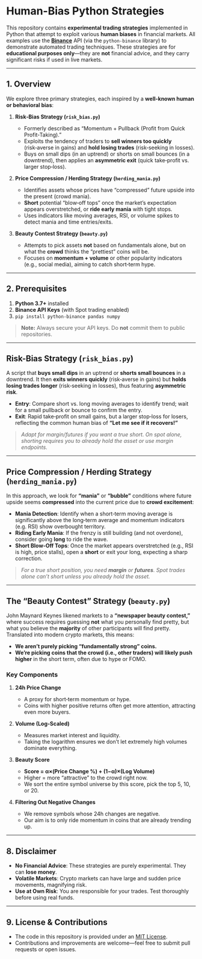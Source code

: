 # Human-Bias Python Strategies

This repository contains **experimental trading strategies** implemented in Python that attempt to exploit various **human biases** in financial markets. All examples use the [**Binance**](https://www.binance.com/) API (via the `python-binance` library) to demonstrate automated trading techniques. These strategies are for **educational purposes only**—they are **not** financial advice, and they carry significant risks if used in live markets.

---

## 1. Overview

We explore three primary strategies, each inspired by a **well-known human or behavioral bias**:

1. **Risk‑Bias Strategy (`risk_bias.py`)**  
   - Formerly described as “Momentum + Pullback (Profit from Quick Profit-Taking).”  
   - Exploits the tendency of traders to **sell winners too quickly** (risk‑averse in gains) and **hold losing trades** (risk‑seeking in losses).  
   - Buys on small dips (in an uptrend) or shorts on small bounces (in a downtrend), then applies an **asymmetric exit** (quick take‑profit vs. larger stop‑loss).

2. **Price Compression / Herding Strategy (`herding_mania.py`)**  
   - Identifies assets whose prices have “compressed” future upside into the present (crowd mania).  
   - **Short** potential “blow‑off tops” once the market’s expectation appears overstretched, or **ride early mania** with tight stops.  
   - Uses indicators like moving averages, RSI, or volume spikes to detect mania and time entries/exits.

3. **Beauty Contest Strategy (`beauty.py`)**  
   - Attempts to pick assets **not** based on fundamentals alone, but on what the **crowd** thinks the “prettiest” coins will be.  
   - Focuses on **momentum + volume** or other popularity indicators (e.g., social media), aiming to catch short‑term hype.  

---

## 2. Prerequisites

1. **Python 3.7+** installed  
2. **Binance API Keys** (with Spot trading enabled)  
3. `pip install python-binance pandas numpy`

> **Note:** Always secure your API keys. Do **not** commit them to public repositories.

---

## Risk-Bias Strategy (`risk_bias.py`)

A script that **buys small dips** in an uptrend or **shorts small bounces** in a downtrend. It then **exits winners quickly** (risk‑averse in gains) but **holds losing trades longer** (risk‑seeking in losses), thus featuring **asymmetric risk**.  
- **Entry**: Compare short vs. long moving averages to identify trend; wait for a small pullback or bounce to confirm the entry.  
- **Exit**: Rapid take‑profit on small gains, but a larger stop‑loss for losers, reflecting the common human bias of **“Let me see if it recovers!”**  

> *Adapt for margin/futures if you want a true short. On spot alone, shorting requires you to already hold the asset or use margin endpoints.*

---

## Price Compression / Herding Strategy (`herding_mania.py`)

In this approach, we look for **“mania”** or **“bubble”** conditions where future upside seems **compressed** into the current price due to **crowd excitement**:

- **Mania Detection**: Identify when a short‑term moving average is significantly above the long‑term average and momentum indicators (e.g. RSI) show overbought territory.  
- **Riding Early Mania**: If the frenzy is still building (and not overdone), consider going **long** to ride the wave.  
- **Short Blow‑Off Tops**: Once the market appears overstretched (e.g., RSI is high, price stalls), open a **short** or exit your long, expecting a sharp correction.  

> *For a true short position, you need **margin** or **futures**. Spot trades alone can’t short unless you already hold the asset.*

---

## The “Beauty Contest” Strategy (`beauty.py`)

John Maynard Keynes likened markets to a **“newspaper beauty contest,”** where success requires guessing **not** what you personally find pretty, but what you believe the **majority** of other participants will find pretty. Translated into modern crypto markets, this means:

- **We aren’t purely picking “fundamentally strong” coins.**  
- **We’re picking coins that the crowd (i.e., other traders) will likely push higher** in the short term, often due to hype or FOMO.

### Key Components

1. **24h Price Change**  
   - A proxy for short‑term momentum or hype.  
   - Coins with higher positive returns often get more attention, attracting even more buyers.

2. **Volume (Log-Scaled)**  
   - Measures market interest and liquidity.  
   - Taking the logarithm ensures we don’t let extremely high volumes dominate everything.

3. **Beauty Score**  
   - **Score = α×(Price Change %) + (1−α)×(Log Volume)**  
   - Higher = more “attractive” to the crowd right now.  
   - We sort the entire symbol universe by this score, pick the top 5, 10, or 20.

4. **Filtering Out Negative Changes**  
   - We remove symbols whose 24h changes are negative.  
   - Our aim is to only ride momentum in coins that are already trending up.

---


## 8. Disclaimer

- **No Financial Advice**: These strategies are purely experimental. They can **lose money**.  
- **Volatile Markets**: Crypto markets can have large and sudden price movements, magnifying risk.  
- **Use at Own Risk**: You are responsible for your trades. Test thoroughly before using real funds.  

---

## 9. License & Contributions

- The code in this repository is provided under an [MIT License](https://opensource.org/licenses/MIT).  
- Contributions and improvements are welcome—feel free to submit pull requests or open issues.

